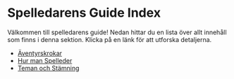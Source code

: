 # Spelledarens Guide Index

Välkommen till spelledarens guide! Nedan hittar du en lista över allt innehåll som finns i denna sektion. Klicka på en länk för att utforska detaljerna.

- [Äventyrskrokar](./adventure-hooks.md)
- [Hur man Spelleder](./how-to-run.md)
- [Teman och Stämning](./themes-and-mood.md)